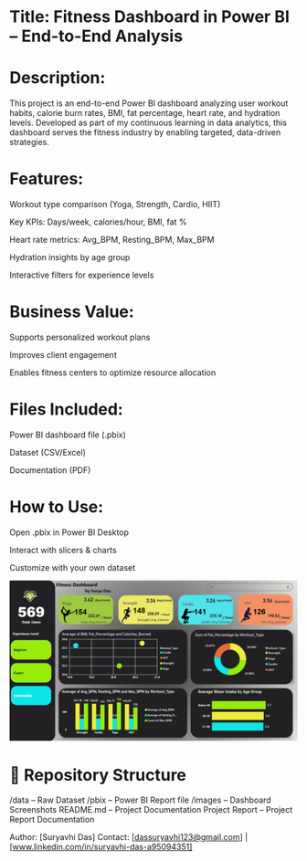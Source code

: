 # Title: Fitness Dashboard in Power BI – End-to-End Analysis

# Description:
This project is an end-to-end Power BI dashboard analyzing user workout habits, calorie burn rates, BMI, fat percentage, heart rate, and hydration levels. Developed as part of my continuous learning in data analytics, this dashboard serves the fitness industry by enabling targeted, data-driven strategies.

# Features:

Workout type comparison (Yoga, Strength, Cardio, HIIT)

Key KPIs: Days/week, calories/hour, BMI, fat %

Heart rate metrics: Avg_BPM, Resting_BPM, Max_BPM

Hydration insights by age group

Interactive filters for experience levels

# Business Value:

Supports personalized workout plans

Improves client engagement

Enables fitness centers to optimize resource allocation

# Files Included:

Power BI dashboard file (.pbix)

Dataset (CSV/Excel)

Documentation (PDF)

# How to Use:

Open .pbix in Power BI Desktop

Interact with slicers & charts

Customize with your own dataset


![image](https://github.com/suryavhi704/End-to-End-Fitness-Dashboard-Power-BI-/blob/main/fitness_dashboard_image.png?raw=true)

# 📂 Repository Structure
/data – Raw Dataset
/pbix – Power BI Report file
/images – Dashboard Screenshots
README.md – Project Documentation
Project Report – Project Report Documentation

Author: [Suryavhi Das]
Contact: [dassuryavhi123@gmail.com] | [www.linkedin.com/in/suryavhi-das-a95094351]
